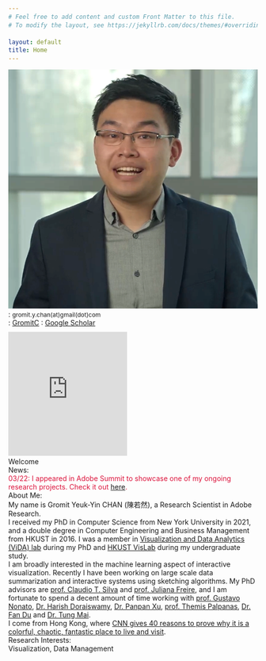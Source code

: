 ```yaml
---
# Feel free to add content and custom Front Matter to this file.
# To modify the layout, see https://jekyllrb.com/docs/themes/#overriding-theme-defaults

layout: default
title: Home
---
```


<div id="twocolleft">
    <!-- your picture should not exceed a width of 240px, preferably 239px, otherwise internet explorer 8 (and maybe other version) does not disply the website correctly-->
    <img id="portrait" src="assets/images/portrait.png">
    <!-- <div id="contact">Phone: +44 (0)20 7955 1111</div> -->
    <div id="contact"><i class="fa fa-envelope"></i>: <span style="font-size:12px;">gromit.y.chan(at)gmail(dot)com</span></div>
    <div id="contact"><i class="fa fa-twitter"></i>: <a href="https://twitter.com/GromitC">GromitC</a> <i class="fa fa-graduation-cap"></i>: <a href="https://scholar.google.com/citations?user=t7tR7O0AAAAJ">Google Scholar</a></div>
    <div id="portrait" style="padding-top: 10px;"><iframe height='250' width='240' frameborder='0' allowtransparency='true' scrolling='yes' src='https://www.strava.com/athletes/63539277/latest-rides/81f565dfb3a712eaf25c3e507e6bed5c2ac496f5'></iframe></div>
</div>
<div id="twocolright">
    <div id="subheader">Welcome</div>
    <div id="subsubheader">News:</div>
    <div><font color="crimson">03/22: I appeared in Adobe Summit to showcase one of my ongoing research projects. Check it out <a target="_blank" href="https://business.adobe.com/summit/2022/sessions/project-style-blast-mb9-6.html">here</a>.</font></div>
   <div id="subsubheader">About Me:</div>
    My name is Gromit Yeuk-Yin CHAN  (陳若然), a Research Scientist in Adobe Research. 
    <br>
    I received my PhD in Computer Science from New York University in 2021, and a double degree in Computer Engineering and Business Management from HKUST in 2016. I was a member in <a target="_blank" href="http://vgc.poly.edu/wiki/vgc/index.php/Main_Page">Visualization and Data Analytics (ViDA) lab</a> during my PhD and <a target="_blank" href="http://vis.cse.ust.hk/vislab_homepage/people.html">HKUST VisLab</a> during my undergraduate study.
    <br> 
    I am broadly interested in the machine learning aspect of interactive visualization. Recently I have been working on large scale data summarization and interactive systems using sketching algorithms. My PhD advisors are <a target="_blank" href="https://vgc.poly.edu/~csilva/">prof. Claudio T. Silva</a> and <a target="_blank" href="https://vgc.poly.edu/~juliana/">prof. Juliana Freire</a>, and I am fortunate to spend a decent amount of time working with <a target="_blank" href="http://www.icmc.usp.br/~gnonato/">prof. Gustavo Nonato</a>, <a target="_blank" href="http://www.harishd.com/home/">Dr. Harish Doraiswamy</a>, <a target="_blank" href="http://lliquid.github.io/homepage/">Dr. Panpan Xu</a>, <a target="_blank" href="http://helios.mi.parisdescartes.fr/~themisp/">prof. Themis Palpanas</a>, <a target="_blank" href="http://frankdu.org/">Dr. Fan Du<a/> and <a target="_blank" href="https://sites.google.com/view/tungtmai/">Dr. Tung Mai<a/>.
    <br>
    I come from Hong Kong, where <a target="_blank" href="https://edition.cnn.com/travel/article/hong-kong-worlds-greatest-city/index.html">CNN gives 40 reasons to prove why it is a colorful, chaotic, fantastic place to live and visit</a>. 
    <div id="subsubheader">Research Interests:</div>
    Visualization, Data Management     
<!-- </div> -->